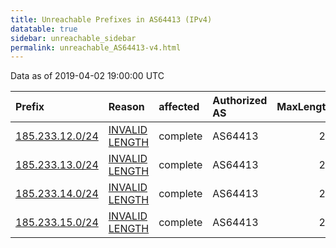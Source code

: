 ```yaml
---
title: Unreachable Prefixes in AS64413 (IPv4)
datatable: true
sidebar: unreachable_sidebar
permalink: unreachable_AS64413-v4.html
---
```


Data as of 2019-04-02 19:00:00 UTC


<div class="datatable-begin"></div>

| Prefix                                                   | Reason                                                                                                    | affected   | Authorized AS   |   MaxLength | Anchor                                         |   unreachable /24s |
|:---------------------------------------------------------|:----------------------------------------------------------------------------------------------------------|:-----------|:----------------|------------:|:-----------------------------------------------|-------------------:|
| [185.233.12.0/24](https://stat.ripe.net/185.233.12.0/24) | [INVALID LENGTH](https://rpki-validator.ripe.net/announcement-preview?asn=AS64413&prefix=185.233.12.0/24) | complete   | AS64413         |          22 | [RIPE](unreachable_RIPE_NCC_RPKI_Root-v4.html) |                  1 |
| [185.233.13.0/24](https://stat.ripe.net/185.233.13.0/24) | [INVALID LENGTH](https://rpki-validator.ripe.net/announcement-preview?asn=AS64413&prefix=185.233.13.0/24) | complete   | AS64413         |          22 | [RIPE](unreachable_RIPE_NCC_RPKI_Root-v4.html) |                  1 |
| [185.233.14.0/24](https://stat.ripe.net/185.233.14.0/24) | [INVALID LENGTH](https://rpki-validator.ripe.net/announcement-preview?asn=AS64413&prefix=185.233.14.0/24) | complete   | AS64413         |          22 | [RIPE](unreachable_RIPE_NCC_RPKI_Root-v4.html) |                  1 |
| [185.233.15.0/24](https://stat.ripe.net/185.233.15.0/24) | [INVALID LENGTH](https://rpki-validator.ripe.net/announcement-preview?asn=AS64413&prefix=185.233.15.0/24) | complete   | AS64413         |          22 | [RIPE](unreachable_RIPE_NCC_RPKI_Root-v4.html) |                  1 |

<div class="datatable-end"></div>